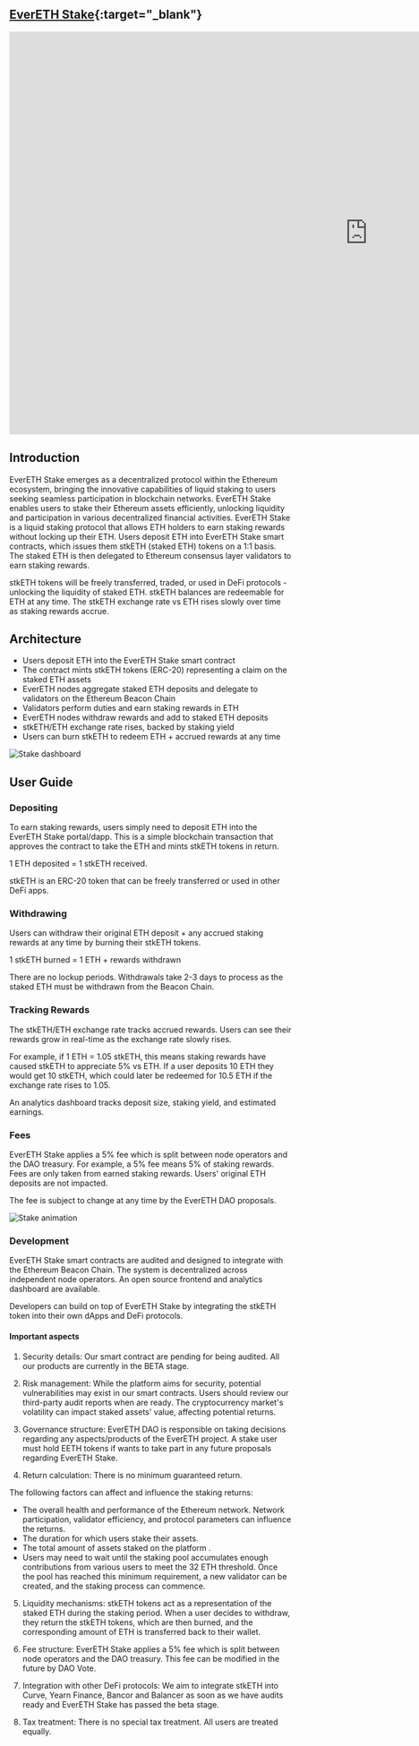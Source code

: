 ## [EverETH Stake](https://app.evereth.net/stake){:target="_blank"}

<iframe width="1280" height="720" src="https://www.youtube.com/embed/MSs3Fe71nUs?si=_X1vcFkUc27LVTsM" title="YouTube video player" frameborder="0" allow="accelerometer; autoplay; clipboard-write; encrypted-media; gyroscope; picture-in-picture; web-share" allowfullscreen></iframe>


## Introduction

EverETH Stake emerges as a decentralized protocol within the Ethereum ecosystem, bringing the innovative capabilities of liquid staking to users seeking seamless participation in blockchain networks. EverETH Stake enables users to stake their Ethereum assets efficiently, unlocking liquidity and participation in various decentralized financial activities.
EverETH Stake is a liquid staking protocol that allows ETH holders to earn staking rewards without locking up their ETH. Users deposit ETH into EverETH Stake smart contracts, which issues them stkETH (staked ETH) tokens on a 1:1 basis. The staked ETH is then delegated to Ethereum consensus layer validators to earn staking rewards.

stkETH tokens will be freely transferred, traded, or used in DeFi protocols - unlocking the liquidity of staked ETH. stkETH balances are redeemable for ETH at any time. The stkETH exchange rate vs ETH rises slowly over time as staking rewards accrue. 

## Architecture

- Users deposit ETH into the EverETH Stake smart contract  
- The contract mints stkETH tokens (ERC-20) representing a claim on the staked ETH assets
- EverETH nodes aggregate staked ETH deposits and delegate to validators on the Ethereum Beacon Chain 
- Validators perform duties and earn staking rewards in ETH
- EverETH nodes withdraw rewards and add to staked ETH deposits 
- stkETH/ETH exchange rate rises, backed by staking yield
- Users can burn stkETH to redeem ETH + accrued rewards at any time

![Stake dashboard](/assets/stake.png)

## User Guide

### Depositing 

To earn staking rewards, users simply need to deposit ETH into the EverETH Stake portal/dapp. This is a simple blockchain transaction that approves the contract to take the ETH and mints stkETH tokens in return.

1 ETH deposited = 1 stkETH received. 

stkETH is an ERC-20 token that can be freely transferred or used in other DeFi apps.

### Withdrawing

Users can withdraw their original ETH deposit + any accrued staking rewards at any time by burning their stkETH tokens. 

1 stkETH burned = 1 ETH + rewards withdrawn

There are no lockup periods. Withdrawals take 2-3 days to process as the staked ETH must be withdrawn from the Beacon Chain. 

### Tracking Rewards 

The stkETH/ETH exchange rate tracks accrued rewards. Users can see their rewards grow in real-time as the exchange rate slowly rises. 

For example, if 1 ETH = 1.05 stkETH, this means staking rewards have caused stkETH to appreciate 5% vs ETH. If a user deposits 10 ETH they would get 10 stkETH, which could later be redeemed for 10.5 ETH if the exchange rate rises to 1.05.

An analytics dashboard tracks deposit size, staking yield, and estimated earnings.

### Fees

EverETH Stake applies a 5% fee which is split between node operators and the DAO treasury. For example, a 5% fee means 5% of staking rewards. Fees are only taken from earned staking rewards. Users' original ETH deposits are not impacted. 

The fee is subject to change at any time by the EverETH DAO proposals.


![Stake animation](/assets/stake-animation.gif)

### Development

EverETH Stake smart contracts are audited and designed to integrate with the Ethereum Beacon Chain. The system is decentralized across independent node operators. An open source frontend and analytics dashboard are available. 

Developers can build on top of EverETH Stake by integrating the stkETH token into their own dApps and DeFi protocols.

#### Important aspects

1. Security details: Our smart contract are pending for being audited. All our products are currently in the BETA stage.

2. Risk management: While the platform aims for security, potential vulnerabilities may exist in our smart contracts. Users should review our third-party audit reports when are ready. The cryptocurrency market's volatility can impact staked assets' value, affecting potential returns.

3. Governance structure: EverETH DAO is responsible on taking decisions regarding any aspects/products of the EverETH project. A stake user must hold EETH tokens if wants to take part in any future proposals regarding EverETH Stake.

4. Return calculation: There is no minimum guaranteed return.

The following factors can affect and influence the staking returns:
- The overall health and performance of the Ethereum network. Network participation, validator efficiency, and protocol parameters can influence the returns.
- The duration for which users stake their assets.
- The total amount of assets staked on the platform .
- Users may need to wait until the staking pool accumulates enough contributions from various users to meet the 32 ETH threshold. Once the pool has reached this minimum requirement, a new validator can be created, and the staking process can commence.

5. Liquidity mechanisms: stkETH tokens act as a representation of the staked ETH during the staking period. When a user decides to withdraw, they return the stkETH tokens, which are then burned, and the corresponding amount of ETH is transferred back to their wallet.

6. Fee structure: EverETH Stake applies a 5% fee which is split between node operators and the DAO treasury. This fee can be modified in the future by DAO Vote.

7. Integration with other DeFi protocols: We aim to integrate stkETH into Curve, Yearn Finance, Bancor and Balancer as soon as we have audits ready and EverETH Stake has passed the beta stage.

8. Tax treatment: There is no special tax treatment. All users are treated equally.
